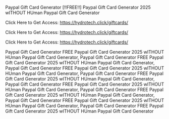 Paypal Gift Card Generator [!!FREE!!] Paypal Gift Card Generator 2025 wITHOUT HUman Paypal Gift Card Generator

Click Here to Get Access: https://hydrotech.click/giftcards/

Click Here to Get Access: https://hydrotech.click/giftcards/

Click Here to Get Access: https://hydrotech.click/giftcards/

Paypal Gift Card Generator FREE Paypal Gift Card Generator 2025 wITHOUT HUman Paypal Gift Card Generator, Paypal Gift Card Generator FREE Paypal Gift Card Generator 2025 wITHOUT HUman Paypal Gift Card Generator, Paypal Gift Card Generator FREE Paypal Gift Card Generator 2025 wITHOUT HUman Paypal Gift Card Generator, Paypal Gift Card Generator FREE Paypal Gift Card Generator 2025 wITHOUT HUman Paypal Gift Card Generator, Paypal Gift Card Generator FREE Paypal Gift Card Generator 2025 wITHOUT HUman Paypal Gift Card Generator, Paypal Gift Card Generator FREE Paypal Gift Card Generator 2025 wITHOUT HUman Paypal Gift Card Generator, Paypal Gift Card Generator FREE Paypal Gift Card Generator 2025 wITHOUT HUman Paypal Gift Card Generator, Paypal Gift Card Generator FREE Paypal Gift Card Generator 2025 wITHOUT HUman Paypal Gift Card Generator
